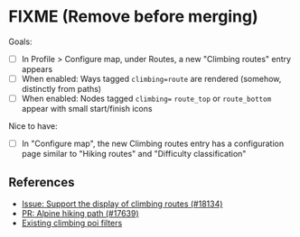 # FIXME (Remove before merging)

Goals:

- [ ] In Profile > Configure map, under Routes, a new "Climbing routes" entry appears
- [ ] When enabled: Ways tagged `climbing=route` are rendered (somehow, distinctly from paths)
- [ ] When enabled: Nodes tagged `climbing=` `route_top` or `route_bottom` appear with small start/finish icons

Nice to have:

- [ ] In "Configure map", the new Climbing routes entry has a configuration page similar to "Hiking routes" and "Difficulty classification"

## References

- [Issue: Support the display of climbing routes (#18134)](https://github.com/osmandapp/OsmAnd/issues/18134)
- [PR: Alpine hiking path (#17639)](https://github.com/osmandapp/OsmAnd/pull/17639)
- [Existing climbing poi filters](https://github.com/osmandapp/OsmAnd/commit/380df91fe48164a9a916e0e5281b2204ea2be868)
